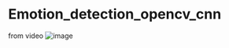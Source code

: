 # Emotion_detection_opencv_cnn

from video
![image](https://github.com/Arti-1196/Emotion_detection_opencv_cnn/assets/79993960/f8b7b77c-c51f-4437-bba7-4ccbe79a8b3a)
